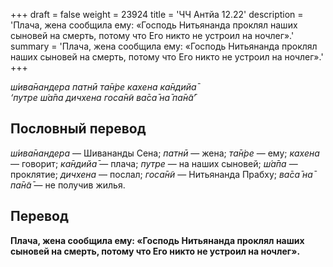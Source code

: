 +++
draft = false
weight = 23924
title = 'ЧЧ Антйа 12.22'
description = 'Плача, жена сообщила ему: «Господь Нитьянанда проклял наших сыновей на смерть, потому что Его никто не устроил на ночлег».'
summary = 'Плача, жена сообщила ему: «Господь Нитьянанда проклял наших сыновей на смерть, потому что Его никто не устроил на ночлег».'
+++

_ш́ива̄нандера патнӣ та̄н̇ре кахена ка̄ндийа̄  
‘путре ш́а̄па дичхена госа̄н̃и ва̄са̄ на̄ па̄н̃а̄’_

## Пословный перевод

_ш́ива̄нандера_ — Шивананды Сена; _патнӣ_ — жена; _та̄н̇ре_ — ему; _кахена_ — говорит; _ка̄ндийа̄_ — плача; _путре_ — на наших сыновей; _ш́а̄па_ — проклятие; _дичхена_ — послал; _госа̄н̃и_ — Нитьянанда Прабху; _ва̄са̄_ _на̄_ _па̄н̃а̄_ — не получив жилья.

## Перевод

**Плача, жена сообщила ему: «Господь Нитьянанда проклял наших сыновей на смерть, потому что Его никто не устроил на ночлег».**
